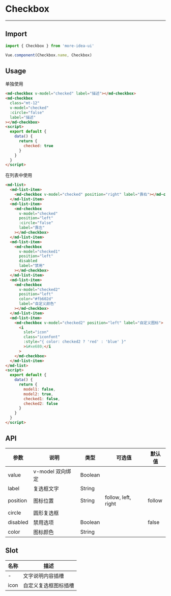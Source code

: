 <!--
 * @Descripttion:
 * @version:
 * @Author: lizt
 * @Date: 2021-01-08 15:14:21
 * @LastEditors: lizt
 * @LastEditTime: 2021-01-15 17:34:25
-->

# Checkbox

---

## Import

```javascript
import { Checkbox } from 'more-idea-ui'

Vue.component(Checkbox.name, Checkbox)
```

## Usage

单独使用

```html
<md-checkbox v-model="checked" label="描述"></md-checkbox>
<md-checkbox
  class="mt-12"
  v-model="checked"
  :circle="false"
  label="描述"
></md-checkbox>
<script>
  export default {
    data() {
      return {
        checked: true
      }
    }
  }
</script>
```

在列表中使用

```html
<md-list>
  <md-list-item>
    <md-checkbox v-model="checked" position="right" label="靠右"></md-checkbox>
  </md-list-item>
  <md-list-item>
    <md-checkbox
      v-model="checked"
      position="left"
      :circle="false"
      label="靠左"
    ></md-checkbox>
  </md-list-item>
  <md-list-item>
    <md-checkbox
      v-model="checked1"
      position="left"
      disabled
      label="禁用"
    ></md-checkbox>
  </md-list-item>
  <md-list-item>
    <md-checkbox
      v-model="checked2"
      position="left"
      color="#fb602d"
      label="自定义颜色"
    ></md-checkbox>
  </md-list-item>
  <md-list-item>
    <md-checkbox v-model="checked2" position="left" label="自定义图标">
      <i
        slot="icon"
        class="iconfont"
        :style="{ color: checked2 ? 'red' : 'blue' }"
        >&#xe680;</i
      >
    </md-checkbox>
  </md-list-item>
</md-list>
<script>
  export default {
    data() {
      return {
        model1: false,
        model2: true,
        checked1: false,
        checked2: false
      }
    }
  }
</script>
```

## API

| 参数     | 说明             | 类型    | 可选值              | 默认值 |
| -------- | ---------------- | ------- | ------------------- | ------ |
| value    | v-model 双向绑定 | Boolean |                     |        |
| label    | 复选框文字       | String  |                     |        |
| position | 图标位置         | String  | follow, left, right | follow |
| circle   | 圆形复选框       |         |
| disabled | 禁用选项         | Boolean |                     | false  |
| color    | 图标颜色         | String  |                     |        |

## Slot

| 名称 | 描述                 |
| ---- | -------------------- |
| -    | 文字说明内容插槽     |
| icon | 自定义复选框图标插槽 |
